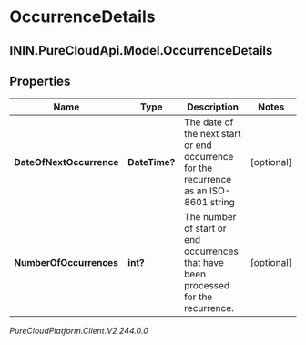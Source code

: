 # OccurrenceDetails

## ININ.PureCloudApi.Model.OccurrenceDetails

## Properties

|Name | Type | Description | Notes|
|------------ | ------------- | ------------- | -------------|
| **DateOfNextOccurrence** | **DateTime?** | The date of the next start or end occurrence for the recurrence as an ISO-8601 string | [optional] |
| **NumberOfOccurrences** | **int?** | The number of start or end occurrences that have been processed for the recurrence. | [optional] |



_PureCloudPlatform.Client.V2 244.0.0_
